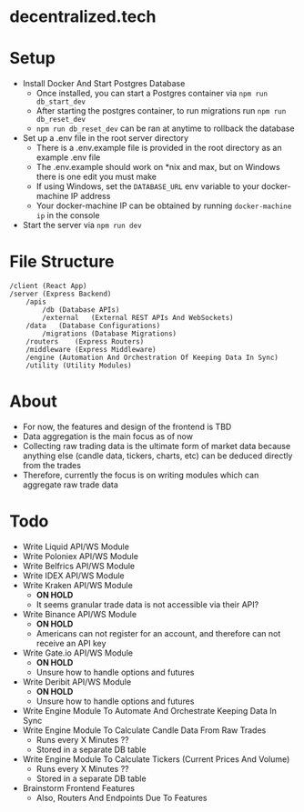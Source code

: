 # decentralized.tech

# Setup

- Install Docker And Start Postgres Database
    - Once installed, you can start a Postgres container via `npm run db_start_dev`
    - After starting the postgres container, to run migrations run `npm run db_reset_dev`
    - `npm run db_reset_dev` can be ran at anytime to rollback the database
- Set up a .env file in the root server directory
    - There is a .env.example file is provided in the root directory as an example .env file
    - The .env.example should work on *nix and max, but on Windows there is one edit you must make
    - If using Windows, set the `DATABASE_URL` env variable to your docker-machine IP address
    - Your docker-machine IP can be obtained by running `docker-machine ip` in the console
- Start the server via `npm run dev`

# File Structure
```
/client (React App)
/server (Express Backend)
    /apis
        /db (Database APIs)
        /external   (External REST APIs And WebSockets)
    /data   (Database Configurations)
        /migrations (Database Migrations)
    /routers    (Express Routers)
    /middleware (Express Middleware)
    /engine (Automation And Orchestration Of Keeping Data In Sync)
    /utility (Utility Modules)
```

# About
- For now, the features and design of the frontend is TBD
- Data aggregation is the main focus as of now
- Collecting raw trading data is the ultimate form of market data because anything else (candle data, tickers, charts, etc) can be deduced directly from the trades
- Therefore, currently the focus is on writing modules which can aggregate raw trade data

# Todo
- Write Liquid API/WS Module
- Write Poloniex API/WS Module
- Write Belfrics API/WS Module
- Write IDEX API/WS Module
- Write Kraken API/WS Module
    - **ON HOLD**
    - It seems granular trade data is not accessible via their API?
- Write Binance API/WS Module 
    - **ON HOLD**
    - Americans can not register for an account, and therefore can not receive an API key
- Write Gate.io API/WS Module
    - **ON HOLD**
    - Unsure how to handle options and futures
- Write Deribit API/WS Module
    - **ON HOLD**
    - Unsure how to handle options and futures 
- Write Engine Module To Automate And Orchestrate Keeping Data In Sync
- Write Engine Module To Calculate Candle Data From Raw Trades
    - Runs every X Minutes ??
    - Stored in a separate DB table
- Write Engine Module To Calculate Tickers (Current Prices And Volume)
    - Runs every X Minutes ??
    - Stored in a separate DB table
- Brainstorm Frontend Features
    - Also, Routers And Endpoints Due To Features